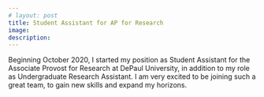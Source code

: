 ```yaml
---
# layout: post
title: Student Assistant for AP for Research
image: 
description:
---
```

Beginning October 2020, I started my position as Student Assistant for the Associate Provost for Research at DePaul University, in addition to my role as Undergraduate Research Assistant. I am very excited to be joining such a great team, to gain new skills and expand my horizons. 
<!-- split -->
<br>


  
